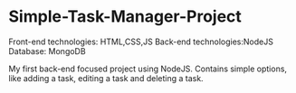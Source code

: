 # Simple-Task-Manager-Project
Front-end technologies: HTML,CSS,JS
Back-end technologies:NodeJS
Database: MongoDB

My first back-end focused project using NodeJS. Contains simple options, like adding a task, editing a task and deleting a task.
